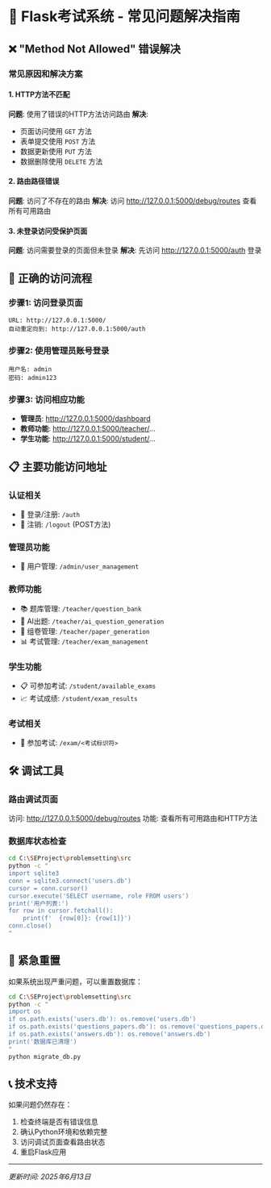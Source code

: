 # 🚀 Flask考试系统 - 常见问题解决指南

## ❌ "Method Not Allowed" 错误解决

### 常见原因和解决方案

#### 1. HTTP方法不匹配
**问题**: 使用了错误的HTTP方法访问路由
**解决**: 
- 页面访问使用 `GET` 方法
- 表单提交使用 `POST` 方法
- 数据更新使用 `PUT` 方法
- 数据删除使用 `DELETE` 方法

#### 2. 路由路径错误
**问题**: 访问了不存在的路由
**解决**: 访问 http://127.0.0.1:5000/debug/routes 查看所有可用路由

#### 3. 未登录访问受保护页面
**问题**: 访问需要登录的页面但未登录
**解决**: 先访问 http://127.0.0.1:5000/auth 登录

## 🔑 正确的访问流程

### 步骤1: 访问登录页面
```
URL: http://127.0.0.1:5000/
自动重定向到: http://127.0.0.1:5000/auth
```

### 步骤2: 使用管理员账号登录
```
用户名: admin
密码: admin123
```

### 步骤3: 访问相应功能
- **管理员**: http://127.0.0.1:5000/dashboard
- **教师功能**: http://127.0.0.1:5000/teacher/...
- **学生功能**: http://127.0.0.1:5000/student/...

## 📋 主要功能访问地址

### 认证相关
- 🔐 登录/注册: `/auth`
- 🚪 注销: `/logout` (POST方法)

### 管理员功能
- 👥 用户管理: `/admin/user_management`

### 教师功能  
- 📚 题库管理: `/teacher/question_bank`
- 🤖 AI出题: `/teacher/ai_question_generation`
- 📝 组卷管理: `/teacher/paper_generation`
- 📊 考试管理: `/teacher/exam_management`

### 学生功能
- 📋 可参加考试: `/student/available_exams`
- 📈 考试成绩: `/student/exam_results`

### 考试相关
- 💯 参加考试: `/exam/<考试标识符>`

## 🛠️ 调试工具

### 路由调试页面
访问: http://127.0.0.1:5000/debug/routes
功能: 查看所有可用路由和HTTP方法

### 数据库状态检查
```bash
cd C:\SEProject\problemsetting\src
python -c "
import sqlite3
conn = sqlite3.connect('users.db')
cursor = conn.cursor()
cursor.execute('SELECT username, role FROM users')
print('用户列表:')
for row in cursor.fetchall():
    print(f'  {row[0]}: {row[1]}')
conn.close()
"
```

## 🚨 紧急重置

如果系统出现严重问题，可以重置数据库：

```bash
cd C:\SEProject\problemsetting\src
python -c "
import os
if os.path.exists('users.db'): os.remove('users.db')
if os.path.exists('questions_papers.db'): os.remove('questions_papers.db')
if os.path.exists('answers.db'): os.remove('answers.db')
print('数据库已清理')
"
python migrate_db.py
```

## 📞 技术支持

如果问题仍然存在：
1. 检查终端是否有错误信息
2. 确认Python环境和依赖完整
3. 访问调试页面查看路由状态
4. 重启Flask应用

---
*更新时间: 2025年6月13日*
